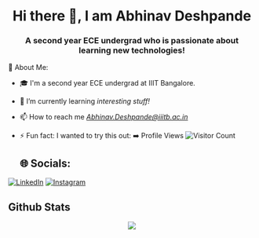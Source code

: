 <h1 align="center"> Hi there 👋, I am Abhinav Deshpande </h1>
<h3 align = "center"> A second year ECE undergrad who is passionate about learning new technologies! </h3>

💫 About Me:

- 🎓 I'm a second year ECE undergrad at IIIT Bangalore.   

- 🌱 I’m currently learning *interesting stuff!*

- 📫 How to reach me *Abhinav.Deshpande@iiitb.ac.in*
- ⚡ Fun fact: I wanted to try this out: ➡️ Profile Views 
![Visitor Count](https://profile-counter.glitch.me/{Abhinav-gh}/count.svg)
  ## 🌐 Socials:
[![LinkedIn](https://img.shields.io/badge/LinkedIn-%230077B5.svg?logo=linkedin&logoColor=white)](https://www.linkedin.com/in/abhinav-deshpande-97495a24b/) 
[![Instagram](https://img.shields.io/badge/Instagram-%23E4405F.svg?logo=Instagram&logoColor=white)]() 

  ## Github Stats
<div align="center"><img src="https://github-readme-stats.vercel.app/api/top-langs/?username=Abhinav-gh&hide_border=true&layout=compact" align="center" /></div>  






<!--
**Abhinav-gh/Abhinav-gh** is a ✨ _special_ ✨ repository because its `README.md` (this file) appears on your GitHub profile.

Here are some ideas to get you started:

- 🔭 I’m currently working on ...
- 🌱 I’m currently learning ...
- 👯 I’m looking to collaborate on ...
- 🤔 I’m looking for help with ...
- 💬 Ask me about ...
- 📫 How to reach me: ...
- 😄 Pronouns: ...
- ⚡ Fun fact: ...
-->

